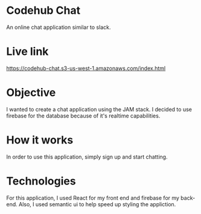 # Codehub Chat
An online chat application similar to slack. 


# Live link
https://codehub-chat.s3-us-west-1.amazonaws.com/index.html

# Objective

I wanted to create a chat application using the JAM stack. I decided to use firebase for the database because of it's realtime capabilities. 

# How it works

In order to use this application, simply sign up and start chatting. 

# Technologies

For this application, I used React for my front end and firebase for my back-end. Also, I used semantic ui to help speed up styling the appliction.


